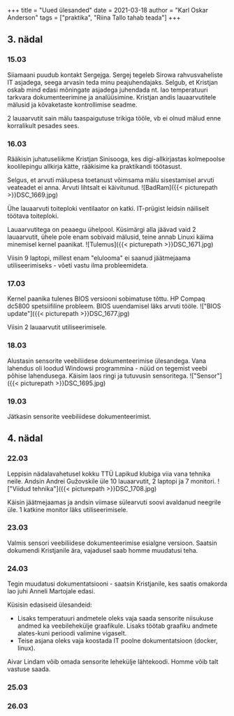 +++
title = "Uued ülesanded"
date = 2021-03-18
author = "Karl Oskar Anderson"
tags = ["praktika", "Riina Tallo tahab teada"]
+++

## 3. nädal

### 15.03
Siiamaani puudub kontakt Sergejga. Sergej tegeleb Sirowa rahvusvaheliste IT asjadega, seega arvasin teda minu peajuhendajaks. Selgub, et Kristjan oskab mind edasi mõningate asjadega juhendada nt. lao temperatuuri tarkvara dokumenteerimine ja analüüsimine. Kristjan andis lauaarvutitele mälusid ja kõvaketaste kontrollimise seadme.

2 lauaarvutit sain mälu taaspaigutuse trikiga tööle, vb ei olnud mälud enne korralikult pesades sees. 

### 16.03
Rääkisin juhatuseliikme Kristjan Sinisooga, kes digi-allkirjastas kolmepoolse koolilepingu allkirja kätte, rääkisime ka praktikandi töötasust.

Selgus, et arvuti mälupesa toetanust võimsama mälu sisestamisel arvuti veateadet ei anna. Arvuti lihtsalt ei käivitunud.
![BadRam]({{< picturepath >}}DSC_1669.jpg)

Ühe lauaarvuti toiteploki ventilaator on katki. IT-prügist leidsin näiliselt töötava toiteploki. 

Lauaarvutitega on peaaegu ühelpool. Küsimärgi alla jäävad vaid 2 lauaarvutit, ühele pole enam sobivaid mälusid, teine annab Linuxi käima minemisel kernel paanikat.
![Tulemus]({{< picturepath >}}DSC_1671.jpg)

Viisin 9 laptopi, millest enam "elulooma" ei saanud jäätmejaama utiliseerimiseks - võeti vastu ilma probleemideta.

### 17.03
Kernel paanika tulenes BIOS versiooni sobimatuse tõttu. HP Compaq dc5800 spetsiifiline probleem. BIOS uuendamisel läks arvuti tööle.
!["BIOS update"]({{< picturepath >}}DSC_1677.jpg)

Viisin 2 lauaarvutit utiliseerimisele.

### 18.03
Alustasin sensorite veebiliidese dokumenteerimise ülesandega. Vana lahendus oli loodud Windowsi programmina - nüüd on tegemist veebi põhise lahendusega. Käisim laos ringi ja tutuvusin sensoritega.
!["Sensor"]({{< picturepath >}}DSC_1695.jpg)

### 19.03
Jätkasin sensorite veebiliidese dokumenteerimist.

## 4. nädal

### 22.03
Leppisin nädalavahetusel kokku TTÜ Lapikud klubiga viia vana tehnika neile. Andsin Andrei Gužovskile üle 10 lauaarvutit, 2 laptopi ja 7 monitori.
!["Viidud tehnika"]({{< picturepath >}}DSC_1708.jpg)

Käisin jäätmejaamas ja andsin viimase sülearvuti soovi avaldanud neegrile üle. 1 katkine monitor läks utiliseerimisele.

### 23.03
Valmis sensori veebiliidese dokumenteerimise esialgne versioon. Saatsin dokumendi Kristjanile ära, vajadusel saab homme muudatusi teha.

### 24.03
Tegin muudatusi dokumentatsiooni - saatsin Kristjanile, kes saatis omakorda lao juhi Anneli Martojale edasi.

Küsisin edasiseid ülesandeid:
* Lisaks temperatuuri andmetele oleks vaja saada sensorite niisukuse andmed ka veebilehekülje graafikule. Lisaks töötab graafiku andmete alates-kuni perioodi valimine vigaselt. 
* Teise asjana oleks vaja koostada IT poolne dokumentatsioon (docker, linux).

Aivar Lindam võib omada sensorite lehekülje lähtekoodi. Homme võib talt vastuse saada.

### 25.03


### 26.03